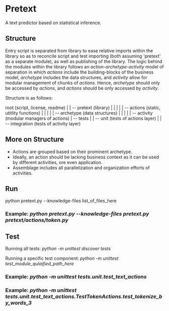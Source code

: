 # Pretext
A text predictor based on statistical inference.

## Structure
Entry script is separated from library to ease relative imports within the library so as to reconcile script and test importing (both assuming 'pretext' as a separate module), as well as publishing of the library. The logic behind the modules within the library follows an _action-archetype-activity_ model of separation in which _actions_ include the building-blocks of the business model, _archetype_ includes the data structures, and _activity_ allow for modular management of chunks of _actions_. Hence, _archetype_ should only be accessed by _actions_, and _actions_ should be only accessed by _activity_.

Structure is as follows:

root (script, license, readme)
|
|
-- pretext (library)
|    |
|    |
|    -- actions (static, utitlity functions)
|    |
|    |
|    -- archetype (data structures)
|    |
|    |
|    -- activity (modular managers of actions)
|
-- tests
     |
     |
     -- unit (tests of actions layer)
     |
     |
     -- integration (tests of activity layer)

## More on Structure
* Actions are grouped based on their prominent archetype.
* Ideally, an action should be lacking business context as it can be used by different activities, ore even application.
* Assemblage includes all parallelization and organization efforts of activities.

## Run
python pretext.py --knowledge-files list_of_files_here
### Example: _python pretext.py --knowledge-files pretext.py pretext/actions/token.py_

## Test
Running all tests: _python -m unittest discover tests_

Running a specific test component: _python -m unittest test_module_qulaified_path_here_
### Example: _python -m unittest tests.unit.test_text_actions_
### Example: _python -m unittest tests.unit.test_text_actions.TestTokenActions.test_tokenize_by_words_3_
